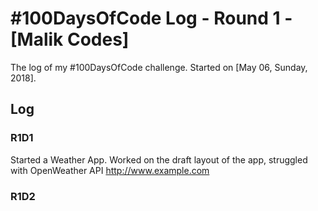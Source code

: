 # #100DaysOfCode Log - Round 1 - [Malik Codes]

The log of my #100DaysOfCode challenge. Started on [May 06, Sunday, 2018].

## Log

### R1D1 
Started a Weather App. Worked on the draft layout of the app, struggled with OpenWeather API http://www.example.com

### R1D2
